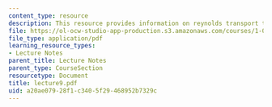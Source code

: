 ```yaml
---
content_type: resource
description: This resource provides information on reynolds transport theorem.
file: https://ol-ocw-studio-app-production.s3.amazonaws.com/courses/1-060-engineering-mechanics-ii-spring-2006/a20ae07928f1c3405f29468952b7329c_lecture9.pdf
file_type: application/pdf
learning_resource_types:
- Lecture Notes
parent_title: Lecture Notes
parent_type: CourseSection
resourcetype: Document
title: lecture9.pdf
uid: a20ae079-28f1-c340-5f29-468952b7329c
---
```

